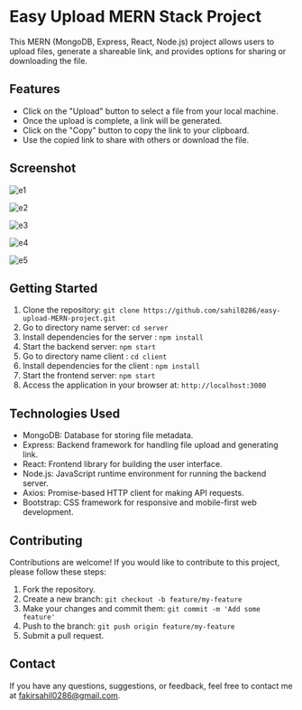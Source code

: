 # Easy Upload MERN Stack Project

This MERN (MongoDB, Express, React, Node.js) project allows users to upload files, generate a shareable link, and provides options for sharing or downloading the file.

## Features

- Click on the "Upload" button to select a file from your local machine.
- Once the upload is complete, a link will be generated.
- Click on the "Copy" button to copy the link to your clipboard.
- Use the copied link to share with others or download the file.

## Screenshot

![e1](https://github.com/sahil0286/easy-upload/assets/119412630/e2d92b82-fd41-4163-a16a-d386fc462160)

![e2](https://github.com/sahil0286/easy-upload/assets/119412630/fd2e90e8-f643-4279-bb6e-ad7dc2730083)

![e3](https://github.com/sahil0286/easy-upload/assets/119412630/047ccc0e-f887-41e6-8e96-47c48baf1c1a)

![e4](https://github.com/sahil0286/easy-upload/assets/119412630/61991ff9-258c-4b30-ab28-cb45496c2add)

![e5](https://github.com/sahil0286/easy-upload/assets/119412630/1614ea1f-457d-4a16-bd96-20c2d148d69a)

## Getting Started

1. Clone the repository: `git clone https://github.com/sahil0286/easy-upload-MERN-project.git`
2. Go to directory name server:  `cd server`
3. Install dependencies for the server : `npm install`
4. Start the backend server: `npm start`
5. Go to directory name client : `cd client`
6. Install dependencies for the client : `npm install`
7. Start the frontend server: `npm start`
8. Access the application in your browser at: `http://localhost:3000`

## Technologies Used

- MongoDB: Database for storing file metadata.
- Express: Backend framework for handling file upload and generating link.
- React: Frontend library for building the user interface.
- Node.js: JavaScript runtime environment for running the backend server.
- Axios: Promise-based HTTP client for making API requests.
- Bootstrap: CSS framework for responsive and mobile-first web development.

## Contributing

Contributions are welcome! If you would like to contribute to this project, please follow these steps:

1. Fork the repository.
2. Create a new branch: `git checkout -b feature/my-feature`
3. Make your changes and commit them: `git commit -m 'Add some feature'`
4. Push to the branch: `git push origin feature/my-feature`
5. Submit a pull request.

## Contact

If you have any questions, suggestions, or feedback, feel free to contact me at [fakirsahil0286@gmail.com](mailto:fakirsahil0286@gmail.com).
